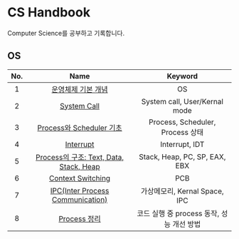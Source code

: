 # CS Handbook

Computer Science를 공부하고 기록합니다.

## OS

| No. | Name | Keyword |
| :-: | :--: | :-----: |
| 1 | [운영체제 기본 개념](https://github.com/cskime/cs-handbook/blob/main/OS/1.%20OS%20Basic.md) | OS |
| 2 | [System Call](https://github.com/cskime/cs-handbook/blob/main/OS/2.%20System%20Call.md) | System call, User/Kernal mode |
| 3 | [Process와 Scheduler 기초](https://github.com/cskime/cs-handbook/blob/main/OS/3.%20Process%20Scheduler%20Basic.md) | Process, Scheduler, Process 상태 |
| 4 | [Interrupt](https://github.com/cskime/cs-handbook/blob/main/OS/4.%20Interrupt.md) | Interrupt, IDT |
| 5 | [Process의 구조: Text, Data, Stack, Heap](https://github.com/cskime/cs-handbook/blob/main/OS/5.%20Process%20Structure.md) | Stack, Heap, PC, SP, EAX, EBX |
| 6 | [Context Switching](https://github.com/cskime/cs-handbook/blob/main/OS/6.%20Context%20Switching.md) | PCB |
| 7 | [IPC(Inter Process Communication)](https://github.com/cskime/cs-handbook/blob/main/OS/7.%20IPC.md) | 가상메모리, Kernal Space, IPC |
| 8 | [Process 정리](https://github.com/cskime/cs-handbook/blob/main/OS/8.%20Process%20Organize.md) | 코드 실행 중 process 동작, 성능 개선 방법 |